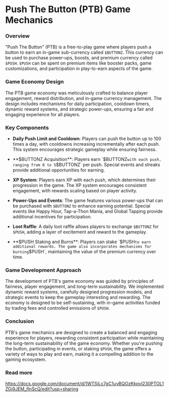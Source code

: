 # Push The Button (PTB) Game Mechanics

### **Overview**
"Push The Button" (PTB) is a free-to-play game where players push a button to earn an in-game sub-currency called `$BUTTONZ`. This currency can be used to purchase power-ups, boosts, and premium currency called `$PUSH`. `$PUSH` can be spent on premium items like booster packs, game customizations, and participation in play-to-earn aspects of the game.

### **Game Economy Design**
The PTB game economy was meticulously crafted to balance player engagement, reward distribution, and in-game currency management. The design includes mechanisms for daily participation, cooldown timers, dynamic reward systems, and strategic power-ups, ensuring a fair and engaging experience for all players.

### **Key Components**

- **Daily Push Limit and Cooldown**: Players can push the button up to 100 times a day, with cooldowns increasing incrementally after each push. This system encourages strategic gameplay while ensuring fairness.

- **$BUTTONZ Acquisition**: Players earn `$BUTTONZ` with each push, ranging from 0 to 5 `$BUTTONZ` per push. Special events and streaks provide additional opportunities for earning.

- **XP System**: Players earn XP with each push, which determines their progression in the game. The XP system encourages consistent engagement, with rewards scaling based on player activity.

- **Power-Ups and Events**: The game features various power-ups that can be purchased with `$BUTTONZ` to enhance earning potential. Special events like Happy Hour, Tap-a-Thon Mania, and Global Tapping provide additional incentives for participation.

- **Loot Raffle**: A daily loot raffle allows players to exchange `$BUTTONZ` for `$PUSH`, adding a layer of excitement and reward to the gameplay.

- **$PUSH Staking and Burns**: Players can stake `$PUSH` to earn additional rewards. The game also incorporates mechanisms for burning `$PUSH`, maintaining the value of the premium currency over time.

### **Game Development Approach**
The development of PTB's game economy was guided by principles of fairness, player engagement, and long-term sustainability. We implemented dynamic reward systems, carefully designed progression models, and strategic events to keep the gameplay interesting and rewarding. The economy is designed to be self-sustaining, with in-game activities funded by trading fees and controlled emissions of `$PUSH`.

### **Conclusion**
PTB's game mechanics are designed to create a balanced and engaging experience for players, rewarding consistent participation while maintaining the long-term sustainability of the game economy. Whether you're pushing the button, participating in events, or staking `$PUSH`, the game offers a variety of ways to play and earn, making it a compelling addition to the gaming ecosystem.

### **Read more**
https://docs.google.com/document/d/1WTSjLc7gC1uyBQOzKkpvl230PTOL1ZGj9JEM_flnScQ/edit?usp=sharing
